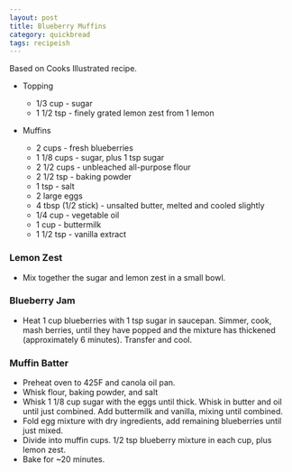```yaml
---
layout: post
title: Blueberry Muffins
category: quickbread
tags: recipeish
---
```


Based on Cooks Illustrated recipe.

- Topping
  * 1/3 cup - sugar
  * 1 1/2 tsp - finely grated lemon zest from 1 lemon

- Muffins
  * 2 cups - fresh blueberries
  * 1 1/8 cups - sugar, plus 1 tsp sugar
  * 2 1/2 cups - unbleached all-purpose flour
  * 2 1/2 tsp - baking powder
  * 1 tsp - salt
  * 2 large eggs
  * 4 tbsp (1/2 stick) - unsalted butter, melted and cooled slightly
  * 1/4 cup - vegetable oil
  * 1 cup - buttermilk
  * 1 1/2 tsp - vanilla extract

### Lemon Zest

- Mix together the sugar and lemon zest in a small bowl.

### Blueberry Jam

- Heat 1 cup blueberries with 1 tsp sugar in saucepan. Simmer, cook, mash
  berries, until they have popped and the mixture has thickened (approximately 6
  minutes). Transfer and cool.

### Muffin Batter

- Preheat oven to 425F and canola oil pan.
- Whisk flour, baking powder, and salt
- Whisk 1 1/8 cup sugar with the eggs until thick. Whisk in butter and oil until
  just combined. Add buttermilk and vanilla, mixing until combined.
- Fold egg mixture with dry ingredients, add remaining blueberries until just
  mixed.
- Divide into muffin cups. 1/2 tsp blueberry mixture in each cup, plus lemon
  zest.
- Bake for ~20 minutes.
